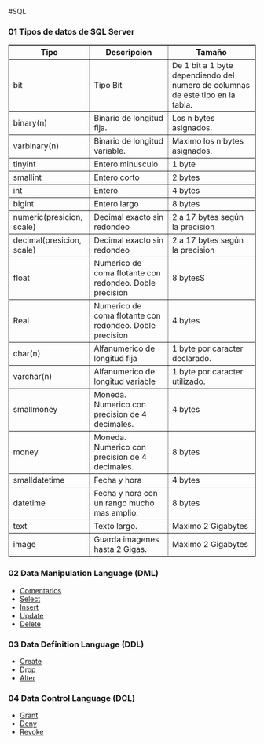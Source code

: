 #SQL

<h3>01 Tipos de datos de SQL Server</h3>
	<table border="1">
		<thead>
			<tr>
	 			<th>Tipo</th>
	 			<th>Descripcion</th>
	 			<th>Tamaño</th>
	 		</tr>
		</thead>
		<tr>
		 	<td>bit</td>
		 	<td>Tipo Bit</td>
		 	<td>De 1 bit a 1 byte dependiendo del numero de columnas de este tipo en la tabla.</td>
		 </tr>
		 <tr>
		 	<td>binary(n)</td>
		 	<td>Binario de longitud fija. </td>
		 	<td>Los n bytes asignados.</td>
		 </tr>
		 <tr>
		 	<td>varbinary(n)</td>
		 	<td>Binario de longitud variable. </td>
		 	<td>Maximo los n bytes asignados.</td>
		 </tr>
		 <tr>
		 	<td>tinyint</td>
		 	<td>Entero minusculo</td>
		 	<td>1 byte</td>
		 </tr>
		 <tr>
		 	<td>smallint</td>
		 	<td>Entero corto</td>
		 	<td>2 bytes</td>
		 </tr>
		 <tr>
		 	<td>int</td>
		 	<td>Entero</td>
		 	<td>4 bytes</td>
		 </tr>
		 <tr>
		 	<td>bigint</td>
		 	<td>Entero largo</td>
		 	<td>8 bytes</td>
		 </tr>
		 <tr>
		 	<td>numeric(presicion, scale)</td>
		 	<td>Decimal exacto sin redondeo</td>
		 	<td>2 a 17 bytes según la precision</td>
		 </tr>
		 <tr>
		 	<td>decimal(presicion, scale)</td>
		 	<td>Decimal exacto sin redondeo</td>
		 	<td>2 a 17 bytes según la precision</td>
		 </tr>
		 <tr>
		 	<td>float</td>
		 	<td>Numerico de coma flotante con redondeo. Doble precision</td>
		 	<td>8 bytesS</td>
		 </tr>
		 <tr>
		 	<td>Real</td>
		 	<td>Numerico de coma flotante con redondeo. Doble precision</td>
		 	<td>4 bytes</td>
		 </tr>
		 <tr>
		 	<td>char(n)</td>
		 	<td>Alfanumerico de longitud fija</td>
		 	<td>1 byte por caracter declarado.</td>
		 </tr>
		 <tr>
		 	<td>varchar(n)</td>
		 	<td>Alfanumerico de longitud variable</td>
		 	<td>1 byte por caracter utilizado.</td>
		 </tr>
		 <tr>
		 	<td>smallmoney</td>
		 	<td>Moneda. Numerico con precision de 4 decimales.</td>
		 	<td>4 bytes</td>
		 </tr>
		 <tr>
		 	<td>money</td>
		 	<td>Moneda. Numerico con precision de 4 decimales.</td>
		 	<td>8 bytes</td>
		 </tr>
		 <tr>
		 	<td>smalldatetime</td>
		 	<td>Fecha y hora</td>
		 	<td>4 bytes</td>
		 </tr>
		 <tr>
		 	<td>datetime</td>
		 	<td>Fecha y hora con un rango mucho mas amplio.</td>
		 	<td>8 bytes</td>
		 </tr>
		  <tr>
		 	<td>text</td>
		 	<td>Texto largo.</td>
		 	<td>Maximo 2 Gigabytes</td>
		 </tr>
		 <tr>
		 	<td>image</td>
		 	<td>Guarda imagenes hasta 2 Gigas.</td>
		 	<td>Maximo 2 Gigabytes</td>
		 </tr>
	</table>
 <h3>02 Data Manipulation Language (DML)</h3>
		<ul>
			 <li><a href="https://github.com/Mablenn/SQL/blob/main/01_Lectura/comentarios.sql">Comentarios<a/></li>
			 <li><a href="https://github.com/Mablenn/SQL/blob/main/01_Lectura/select.sql">Select<a/></li>
			 <li><a href="https://github.com/Mablenn/SQL/blob/main/02_Escritura/insert.sql">Insert<a/></li>
			 <li><a href="https://github.com/Mablenn/SQL/blob/main/02_Escritura/update.sql">Update<a/></li>
			 <li><a href="https://github.com/Mablenn/SQL/blob/main/02_Escritura/delete.sql">Delete<a/></li>
		 </ul>

<h3>03 Data Definition Language (DDL)</h3>
	<ul>
		<li><a href="https://github.com/Mablenn/Transact-SQL/blob/main/02_Data_Definition_Language/create.sql">Create<a/></li>
		<li><a href="https://github.com/Mablenn/Transact-SQL/blob/main/02_Data_Definition_Language/drop.sql">Drop<a/></li>
		<li><a href="https://github.com/Mablenn/Transact-SQL/blob/main/02_Data_Definition_Language/alter.sql">Alter<a/></li>
	</ul>
 <h3>04 Data Control Language (DCL)</h3>
	<ul>
		<li><a href="https://github.com/Mablenn/Transact-SQL/blob/main/03_Data_Control_Language/grant.sql">Grant<a/></li>
		<li><a href="https://github.com/Mablenn/Transact-SQL/blob/main/03_Data_Control_Language/deny.sql">Deny<a/></li>
		<li><a href="https://github.com/Mablenn/Transact-SQL/blob/main/03_Data_Control_Language/revoke.sql">Revoke<a/></li>
	</ul>
